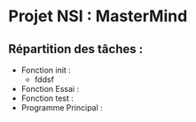 
# Projet NSI : MasterMind

## Répartition des tâches :
* Fonction init :
    * fddsf
* Fonction Essai :
* Fonction test :
* Programme Principal :
